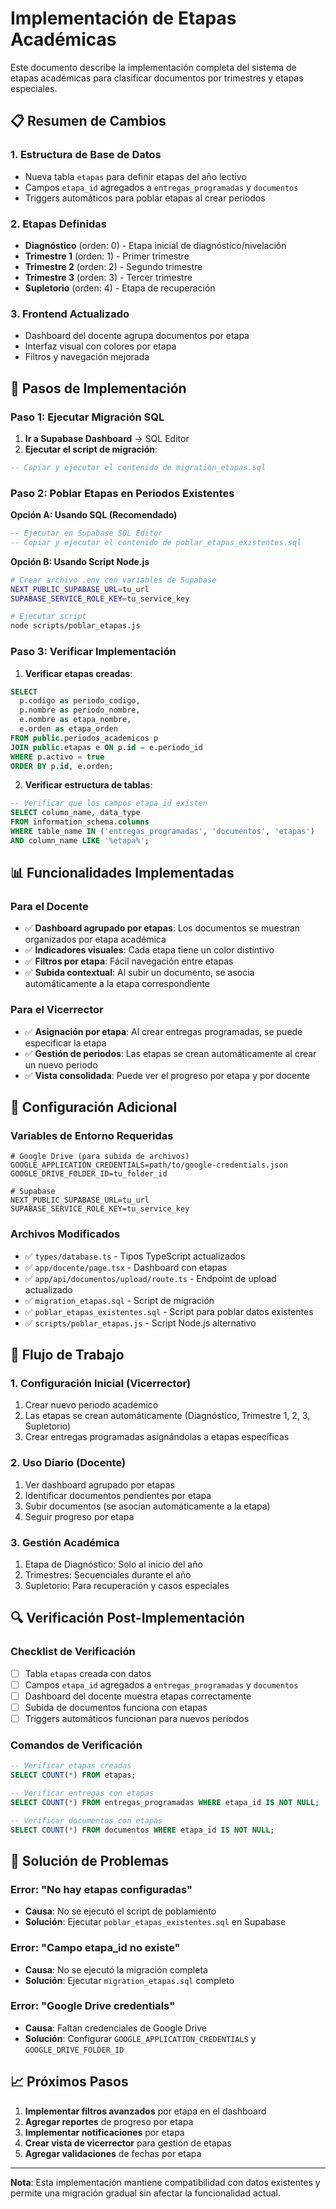 # Implementación de Etapas Académicas

Este documento describe la implementación completa del sistema de etapas académicas para clasificar documentos por trimestres y etapas especiales.

## 📋 Resumen de Cambios

### 1. **Estructura de Base de Datos**
- Nueva tabla `etapas` para definir etapas del año lectivo
- Campos `etapa_id` agregados a `entregas_programadas` y `documentos`
- Triggers automáticos para poblar etapas al crear periodos

### 2. **Etapas Definidas**
- **Diagnóstico** (orden: 0) - Etapa inicial de diagnóstico/nivelación
- **Trimestre 1** (orden: 1) - Primer trimestre
- **Trimestre 2** (orden: 2) - Segundo trimestre  
- **Trimestre 3** (orden: 3) - Tercer trimestre
- **Supletorio** (orden: 4) - Etapa de recuperación

### 3. **Frontend Actualizado**
- Dashboard del docente agrupa documentos por etapa
- Interfaz visual con colores por etapa
- Filtros y navegación mejorada

## 🚀 Pasos de Implementación

### Paso 1: Ejecutar Migración SQL

1. **Ir a Supabase Dashboard** → SQL Editor
2. **Ejecutar el script de migración**:

```sql
-- Copiar y ejecutar el contenido de migration_etapas.sql
```

### Paso 2: Poblar Etapas en Periodos Existentes

**Opción A: Usando SQL (Recomendado)**
```sql
-- Ejecutar en Supabase SQL Editor
-- Copiar y ejecutar el contenido de poblar_etapas_existentes.sql
```

**Opción B: Usando Script Node.js**
```bash
# Crear archivo .env con variables de Supabase
NEXT_PUBLIC_SUPABASE_URL=tu_url
SUPABASE_SERVICE_ROLE_KEY=tu_service_key

# Ejecutar script
node scripts/poblar_etapas.js
```

### Paso 3: Verificar Implementación

1. **Verificar etapas creadas**:
```sql
SELECT 
  p.codigo as periodo_codigo,
  p.nombre as periodo_nombre,
  e.nombre as etapa_nombre,
  e.orden as etapa_orden
FROM public.periodos_academicos p
JOIN public.etapas e ON p.id = e.periodo_id
WHERE p.activo = true
ORDER BY p.id, e.orden;
```

2. **Verificar estructura de tablas**:
```sql
-- Verificar que los campos etapa_id existen
SELECT column_name, data_type 
FROM information_schema.columns 
WHERE table_name IN ('entregas_programadas', 'documentos', 'etapas')
AND column_name LIKE '%etapa%';
```

## 📊 Funcionalidades Implementadas

### Para el Docente
- ✅ **Dashboard agrupado por etapas**: Los documentos se muestran organizados por etapa académica
- ✅ **Indicadores visuales**: Cada etapa tiene un color distintivo
- ✅ **Filtros por etapa**: Fácil navegación entre etapas
- ✅ **Subida contextual**: Al subir un documento, se asocia automáticamente a la etapa correspondiente

### Para el Vicerrector
- ✅ **Asignación por etapa**: Al crear entregas programadas, se puede especificar la etapa
- ✅ **Gestión de periodos**: Las etapas se crean automáticamente al crear un nuevo periodo
- ✅ **Vista consolidada**: Puede ver el progreso por etapa y por docente

## 🔧 Configuración Adicional

### Variables de Entorno Requeridas
```env
# Google Drive (para subida de archivos)
GOOGLE_APPLICATION_CREDENTIALS=path/to/google-credentials.json
GOOGLE_DRIVE_FOLDER_ID=tu_folder_id

# Supabase
NEXT_PUBLIC_SUPABASE_URL=tu_url
SUPABASE_SERVICE_ROLE_KEY=tu_service_key
```

### Archivos Modificados
- ✅ `types/database.ts` - Tipos TypeScript actualizados
- ✅ `app/docente/page.tsx` - Dashboard con etapas
- ✅ `app/api/documentos/upload/route.ts` - Endpoint de upload actualizado
- ✅ `migration_etapas.sql` - Script de migración
- ✅ `poblar_etapas_existentes.sql` - Script para poblar datos existentes
- ✅ `scripts/poblar_etapas.js` - Script Node.js alternativo

## 🎯 Flujo de Trabajo

### 1. **Configuración Inicial (Vicerrector)**
1. Crear nuevo periodo académico
2. Las etapas se crean automáticamente (Diagnóstico, Trimestre 1, 2, 3, Supletorio)
3. Crear entregas programadas asignándolas a etapas específicas

### 2. **Uso Diario (Docente)**
1. Ver dashboard agrupado por etapas
2. Identificar documentos pendientes por etapa
3. Subir documentos (se asocian automáticamente a la etapa)
4. Seguir progreso por etapa

### 3. **Gestión Académica**
1. Etapa de Diagnóstico: Solo al inicio del año
2. Trimestres: Secuenciales durante el año
3. Supletorio: Para recuperación y casos especiales

## 🔍 Verificación Post-Implementación

### Checklist de Verificación
- [ ] Tabla `etapas` creada con datos
- [ ] Campos `etapa_id` agregados a `entregas_programadas` y `documentos`
- [ ] Dashboard del docente muestra etapas correctamente
- [ ] Subida de documentos funciona con etapas
- [ ] Triggers automáticos funcionan para nuevos periodos

### Comandos de Verificación
```sql
-- Verificar etapas creadas
SELECT COUNT(*) FROM etapas;

-- Verificar entregas con etapas
SELECT COUNT(*) FROM entregas_programadas WHERE etapa_id IS NOT NULL;

-- Verificar documentos con etapas
SELECT COUNT(*) FROM documentos WHERE etapa_id IS NOT NULL;
```

## 🚨 Solución de Problemas

### Error: "No hay etapas configuradas"
- **Causa**: No se ejecutó el script de poblamiento
- **Solución**: Ejecutar `poblar_etapas_existentes.sql` en Supabase

### Error: "Campo etapa_id no existe"
- **Causa**: No se ejecutó la migración completa
- **Solución**: Ejecutar `migration_etapas.sql` completo

### Error: "Google Drive credentials"
- **Causa**: Faltan credenciales de Google Drive
- **Solución**: Configurar `GOOGLE_APPLICATION_CREDENTIALS` y `GOOGLE_DRIVE_FOLDER_ID`

## 📈 Próximos Pasos

1. **Implementar filtros avanzados** por etapa en el dashboard
2. **Agregar reportes** de progreso por etapa
3. **Implementar notificaciones** por etapa
4. **Crear vista de vicerrector** para gestión de etapas
5. **Agregar validaciones** de fechas por etapa

---

**Nota**: Esta implementación mantiene compatibilidad con datos existentes y permite una migración gradual sin afectar la funcionalidad actual. 